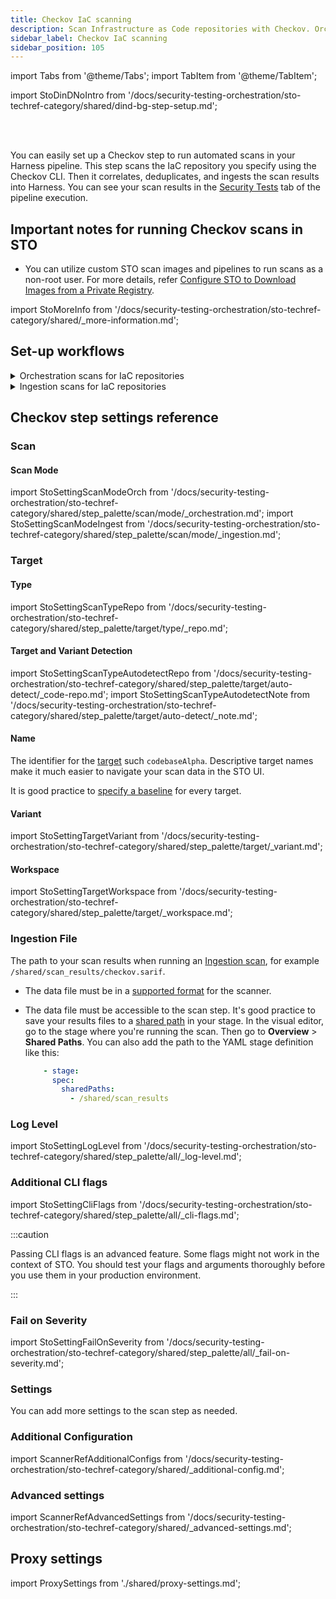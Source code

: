 ```yaml
---
title: Checkov IaC scanning
description: Scan Infrastructure as Code repositories with Checkov. Orchestration and Ingestion modes supported.
sidebar_label: Checkov IaC scanning
sidebar_position: 105
---
```


import Tabs from '@theme/Tabs';
import TabItem from '@theme/TabItem';

import StoDinDNoIntro from '/docs/security-testing-orchestration/sto-techref-category/shared/dind-bg-step-setup.md';

<DocsTag  text="Code repo scanners"  backgroundColor= "#cbe2f9" textColor="#0b5cad" link="/docs/security-testing-orchestration/sto-techref-category/security-step-settings-reference#code-repo-scanners"  />
<DocsTag  text="Orchestration" backgroundColor= "#e3cbf9" textColor="#5c0bad" link="/docs/security-testing-orchestration/get-started/key-concepts/run-an-orchestrated-scan-in-sto"  />
<DocsTag  text="Ingestion" backgroundColor= "#e3cbf9" textColor="#5c0bad" link="/docs/security-testing-orchestration/get-started/key-concepts/ingest-scan-results-into-an-sto-pipeline" />
<br/>
<br/>

You can easily set up a Checkov step to run automated scans in your Harness pipeline. This step scans the IaC repository you specify using the Checkov CLI. Then it correlates, deduplicates, and ingests the scan results into Harness. You can see your scan results in the [Security Tests](/docs/security-testing-orchestration/dashboards/view-scan-results) tab of the pipeline execution.  

## Important notes for running Checkov scans in STO 

<!--  If you want to add trusted certificates to your scan images at runtime, you need to run the scan step with root access. -->

- You can utilize custom STO scan images and pipelines to run scans as a non-root user. For more details, refer [Configure STO to Download Images from a Private Registry](/docs/security-testing-orchestration/use-sto/set-up-sto-pipelines/download-images-from-private-registry).


import StoMoreInfo from '/docs/security-testing-orchestration/sto-techref-category/shared/_more-information.md';

<StoMoreInfo />

## Set-up workflows

<details>

<!-- 1 --------------------------------------------------------------------->

<summary>Orchestration scans for IaC repositories</summary>

  #### Prerequisites

    - You can run STO scans in [Harness Cloud](/docs/continuous-integration/use-ci/set-up-build-infrastructure/use-harness-cloud-build-infrastructure), which requires no setup. You can also use a [Kubernetes](/docs/continuous-integration/use-ci/set-up-build-infrastructure/k8s-build-infrastructure/set-up-a-kubernetes-cluster-build-infrastructure/) or [Docker](/docs/continuous-integration/use-ci/set-up-build-infrastructure/define-a-docker-build-infrastructure) build infrastructure.

	
	- [Harness text secrets](/docs/platform/secrets/add-use-text-secrets) for your `client-id` and `client-secret` to authenticate with the Checkov CLI 

<br/>

   #### Add the Checkov scanner

	Do the following:

	1. Add a Security, Build, or Infrastructure stage to your pipeline.
	2. Add a Checkov step to the stage.

<br/>

   #### Set up the Checkov step
	
   ##### Required settings

		1. [Scan mode](#scan-mode) = **Orchestration**
		2. [Target and Variant Detection](#detect-target-and-variant) = **Auto**
	
   ##### Optional settings

   - [Fail on Severity](#fail-on-severity) — Stop the pipeline if the scan detects any issues at a specified severity or higher
   - [Log Level](#log-level) — Useful for debugging

</details>


<!-- 2 --------------------------------------------------------------------->

<details>
<summary>Ingestion scans for IaC repositories</summary>

:::note

Harness STO can ingest both JSON and SARIF data from Checkov, but Harness recommends publishing to JSON because this format includes more detailed information.

:::

   #### Add a shared path for your scan results

   1. Add a Security, Build, or Infrastructure stage to your pipeline.
	2. In the stage **Overview**, add a shared path such as `/shared/scan_results`.

   #### Copy scan results to the shared path

   There are two primary workflows to do this:

   - Add a Run step that runs a Checkov scan from the command line and then copies the results to the shared path.
   - Copy results from a Checkov scan that ran outside the pipeline. 

     For more information and examples, go to [Ingestion scans](/docs/security-testing-orchestration/get-started/key-concepts/ingest-scan-results-into-an-sto-pipeline).



   #### Set up the Checkov scanner

   Add a Checkov step to the stage and set it up as follows.
	
   ##### Required settings

	1. [Scan mode](#scan-mode) = **Ingestion**
	2. [Target name](#name) — Usually the repo name
	3. [Target variant](#name) — Usually the scanned branch. You can also use a [runtime input](/docs/platform/variables-and-expressions/runtime-input-usage) and specify the branch at runtime.
	6. [Ingestion file](#ingestion-file) — For example, `/shared/scan_results/checkov-iac-scan.json`


   ##### Optional settings

   - [Fail on Severity](#fail-on-severity) — Stop the pipeline if the scan detects any issues at a specified severity or higher.
   - [Log Level](#log-level) — Useful for debugging

</details>

<!-- --------------------------------------------------------------------->

## Checkov step settings reference


### Scan

#### Scan Mode

import StoSettingScanModeOrch from '/docs/security-testing-orchestration/sto-techref-category/shared/step_palette/scan/mode/_orchestration.md';
import StoSettingScanModeIngest from '/docs/security-testing-orchestration/sto-techref-category/shared/step_palette/scan/mode/_ingestion.md';

<!-- For container images: -->

<StoSettingScanModeOrch /> 
<StoSettingScanModeIngest />

<!-- 
For code repositories:
<StoSettingScanModeIngest />

-->

### Target


#### Type

import StoSettingScanTypeRepo from '/docs/security-testing-orchestration/sto-techref-category/shared/step_palette/target/type/_repo.md';

<StoSettingScanTypeRepo />


#### Target and Variant Detection 

import StoSettingScanTypeAutodetectRepo from '/docs/security-testing-orchestration/sto-techref-category/shared/step_palette/target/auto-detect/_code-repo.md';
import StoSettingScanTypeAutodetectNote from '/docs/security-testing-orchestration/sto-techref-category/shared/step_palette/target/auto-detect/_note.md';

<StoSettingScanTypeAutodetectRepo/>
<StoSettingScanTypeAutodetectNote/>


#### Name 

The identifier for the [target](/docs/security-testing-orchestration/get-started/key-concepts/targets-and-baselines) such `codebaseAlpha`. Descriptive target names make it much easier to navigate your scan data in the STO UI.

It is good practice to [specify a baseline](/docs/security-testing-orchestration/get-started/key-concepts/targets-and-baselines#every-target-needs-a-baseline) for every target. 



#### Variant

import StoSettingTargetVariant from '/docs/security-testing-orchestration/sto-techref-category/shared/step_palette/target/_variant.md';

<StoSettingTargetVariant  />


#### Workspace

import StoSettingTargetWorkspace from '/docs/security-testing-orchestration/sto-techref-category/shared/step_palette/target/_workspace.md';

<StoSettingTargetWorkspace  />


### Ingestion File


The path to your scan results when running an [Ingestion scan](/docs/security-testing-orchestration/get-started/key-concepts/ingest-scan-results-into-an-sto-pipeline), for example `/shared/scan_results/checkov.sarif`.  

- The data file must be in a [supported format](/docs/security-testing-orchestration/sto-techref-category/security-step-settings-reference#supported-ingestion-formats) for the scanner.

- The data file must be accessible to the scan step. It's good practice to save your results files to a [shared path](/docs/continuous-integration/get-started/key-concepts#stages) in your stage. In the visual editor, go to the stage where you're running the scan. Then go to **Overview** > **Shared Paths**. You can also add the path to the YAML stage definition like this:  
  
  ```yaml
      - stage:
        spec:
          sharedPaths:
            - /shared/scan_results
  ``` 


### Log Level

import StoSettingLogLevel from '/docs/security-testing-orchestration/sto-techref-category/shared/step_palette/all/_log-level.md';

<StoSettingLogLevel />


### Additional CLI flags

import StoSettingCliFlags from '/docs/security-testing-orchestration/sto-techref-category/shared/step_palette/all/_cli-flags.md';

<StoSettingCliFlags />

:::caution

Passing CLI flags is an advanced feature. Some flags might not work in the context of STO. You should test your flags and arguments thoroughly before you use them in your production environment.  

:::

### Fail on Severity

import StoSettingFailOnSeverity from '/docs/security-testing-orchestration/sto-techref-category/shared/step_palette/all/_fail-on-severity.md';

<StoSettingFailOnSeverity />

### Settings

You can add more settings to the scan step as needed. 

### Additional Configuration

import ScannerRefAdditionalConfigs from '/docs/security-testing-orchestration/sto-techref-category/shared/_additional-config.md';

<ScannerRefAdditionalConfigs />


### Advanced settings

import ScannerRefAdvancedSettings from '/docs/security-testing-orchestration/sto-techref-category/shared/_advanced-settings.md';

<ScannerRefAdvancedSettings />

## Proxy settings

import ProxySettings from './shared/proxy-settings.md';

<ProxySettings />